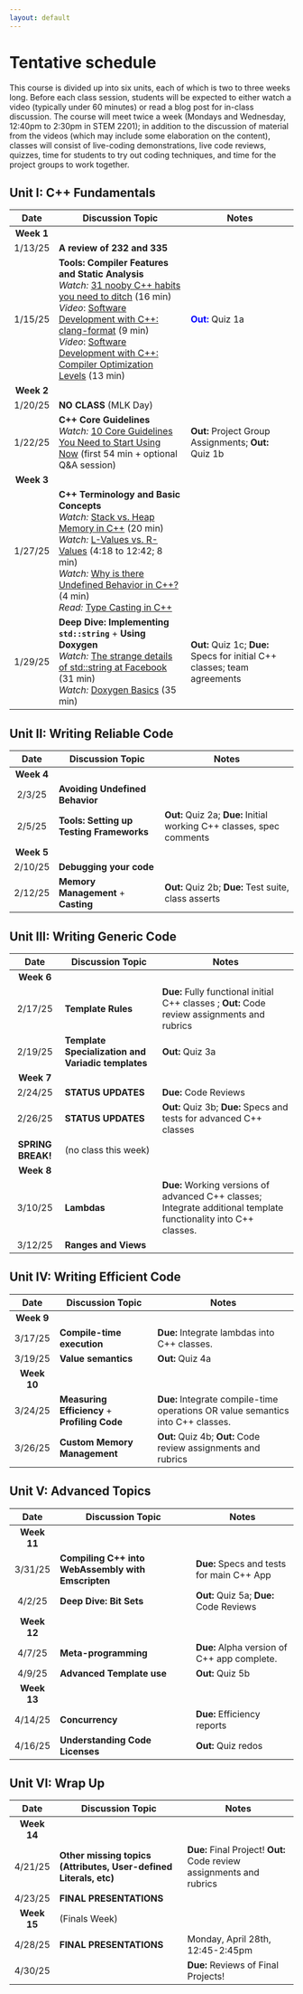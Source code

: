 ```yaml
---
layout: default
---
```



# Tentative schedule

This course is divided up into six units, each of which is two to three weeks long.  Before each class session, students will be expected to either watch a video (typically under 60 minutes) or read a blog post for in-class discussion.  The course will meet twice a week (Mondays and Wednesday, 12:40pm to 2:30pm in STEM 2201); in addition to the discussion of material from the videos (which may include some elaboration on the content), classes will consist of live-coding demonstrations, live code reviews, quizzes, time for students to try out coding techniques, and time for the project groups to work together.

## Unit I: C++ Fundamentals

| Date     | Discussion Topic                    |  Notes |
|:--------:|-------------------------------------| ------ |
| **Week 1** | | |
| 1/13/25  | **A review of 232 and 335**         | |
| 1/15/25  | **Tools: Compiler Features and Static Analysis** <br> *Watch:* [31 nooby C++ habits you need to ditch](https://www.youtube.com/watch?v=i_wDa2AS_8w) (16 min) <br> *Video*: [Software Development with C++: clang-format](https://www.youtube.com/watch?v=YNv_g6ceL0w) (9 min) <br> *Video*: [Software Development with C++: Compiler Optimization Levels](https://www.youtube.com/watch?v=Gwvn8ruzXT8) (13 min) | <b style="color: blue">Out:</b> Quiz 1a |
| **Week 2** | |
| 1/20/25   | **NO CLASS** (MLK Day)            | |
| 1/22/25   | **C++ Core Guidelines** <br> *Watch:* [10 Core Guidelines You Need to Start Using Now](https://www.youtube.com/watch?v=XkDEzfpdcSg) (first 54 min + optional Q&A session) | **Out:** Project Group Assignments; **Out:** Quiz 1b |
| **Week 3** | |
| 1/27/25  | **C++ Terminology and Basic Concepts** <br> *Watch:* [Stack vs. Heap Memory in C++](https://youtu.be/wJ1L2nSIV1s?si=os-5lousW7XiMbWt) (20 min) <br> *Watch:* [L-Values vs. R-Values](https://www.youtube.com/watch?v=fbYknr-HPYE&t=258s) (4:18 to 12:42; 8 min) <br> *Watch:* [Why is there Undefined Behavior in C++?](https://www.youtube.com/watch?v=3weyREkE4HA) (4 min) <br> *Read:* [Type Casting in C++](https://omkaracharekar.hashnode.dev/a-guide-to-c-casting-staticcast-reinterpretcast-dynamiccast-and-constcast) <!--- ALT: (https://leimao.github.io/blog/CPP-Casts/) --> | |
| 1/29/25  | **Deep Dive: Implementing `std::string`** + **Using Doxygen** <br> *Watch:* [The strange details of std::string at Facebook](https://www.youtube.com/watch?v=kPR8h4-qZdk) (31 min) <br> *Watch:* [Doxygen Basics](https://www.youtube.com/watch?v=TtRn3HsOm1s) (35 min) | **Out:** Quiz 1c; **Due:** Specs for initial C\+\+ classes; team agreements |

## Unit II: Writing Reliable Code

| Date     | Discussion Topic                    |  Notes |
|:--------:|-------------------------------------| ------ |
| **Week 4** | | |
| 2/3/25  | **Avoiding Undefined Behavior** <!--- <br> *Watch:* [Back To Basics: Undefined Behavior](https://www.youtube.com/watch?v=NpL9YnxnOqM) (62 min) --> | |
| 2/5/25  | **Tools: Setting up Testing Frameworks** <!--- <br> *Watch:* [Back to Basics: C++ Testing (only 1:15 - 21:15)](https://youtu.be/SAM4rWaIvUQ?si=JQmJAK_1-F9aKqip&t=73) (20 min) <br/> *Read over:* [Catch 2 - Tutorial](https://github.com/catchorg/Catch2/blob/devel/docs/tutorial.md#writing-tests) <br/> *Read over:* [Unit vs. Integration Testing](https://circleci.com/blog/unit-testing-vs-integration-testing/) --> | **Out:** Quiz 2a; **Due:** Initial working C\+\+ classes, spec comments |
| **Week 5** | | |
| 2/10/25  | **Debugging your code** <!--- <br> *Watch:* [Back To Basics: Debugging Techniques](https://www.youtube.com/watch?v=M7fV-eQwxrY) (65 min) --> | |
| 2/12/25  | **Memory Management** + **Casting** <!--- <br> *Watch:* [C++ Memory Management Part 1: Pointer Primer, new, delete, macros](https://www.youtube.com/watch?v=DuJxoTzrCLY) (14 min) <br> *Watch:* [C++ Memory Management Part 2: Modern Pointers, shared, unique](https://www.youtube.com/watch?v=u_FEZDfBPk8) (23 min) <br> *Watch:* [Back to Basics: Casting](https://www.youtube.com/watch?v=2h2hdRqRIRk) (45 min) --> | **Out:** Quiz 2b; **Due:** Test suite, class asserts |

## Unit III: Writing Generic Code

| Date     | Discussion Topic                    |  Notes |
|:--------:|-------------------------------------| ------ |
| **Week 6** | | |
| 2/17/25  | **Template Rules** <!--- <br> *Watch:* [Back to Basics: Templates (Part 1 of 2)](https://www.youtube.com/watch?v=XN319NYEOcE) (61 min) --> | **Due:** Fully functional initial C\+\+ classes ; **Out:** Code review assignments and rubrics |
| 2/19/25  | **Template Specialization and Variadic templates** <br> <!--- *Watch:* [Back to Basics: Templates (Part 2 of 2)](https://www.youtube.com/watch?v=FfI6Lov1O9M) (67 min) --> | **Out:** Quiz 3a |
| **Week 7** | | |
| 2/24/25 | **STATUS UPDATES** <!--- Students will demo classes they made and provide specs for what's next --> | **Due:** Code Reviews |
| 2/26/25 | **STATUS UPDATES** | **Out:** Quiz 3b; **Due:** Specs and tests for advanced C\+\+ classes |
| **SPRING BREAK!** | (no class this week) | |
| **Week 8** | | |
| 3/10/25 | **Lambdas** <!--- <br> *Watch:* [Back to Basics: Lambdas](https://www.youtube.com/watch?v=IgNUBw3vcO4) (67 min) --> | **Due:** Working versions of advanced C++ classes; Integrate additional template functionality into C++ classes. |
| 3/12/25 | **Ranges and Views** <!--- <br> *Watch:* [C++20 Ranges in Practice](https://www.youtube.com/watch?v=L0bhZp6HMDM) (62 min) --> |  |

## Unit IV: Writing Efficient Code

| Date     | Discussion Topic                    |  Notes |
|:--------:|-------------------------------------| ------ |
| **Week 9** | | |
| 3/17/25 | **Compile-time execution** <!--- <br> *Watch:* [Introduction to `constexpr`](https://www.youtube.com/watch?v=Ia0MizHPLUA) (11 min) --> | **Due:** Integrate lambdas into C++ classes. |
| 3/19/25 | **Value semantics** <!--- <br> *Watch:* [Back to Basics: Cpp Value Semantics](https://www.youtube.com/watch?v=G9MxNwUoSt0) (48 min) --> | **Out:** Quiz 4a |
| **Week 10** | | |
| 3/24/25 | **Measuring Efficiency** + **Profiling Code** <!--- <br> *Watch:* [BENCHMARKING in C++](https://www.youtube.com/watch?v=YG4jexlSAjc) (15 min)<br> *Watch:* [Intro to Profiling](https://www.youtube.com/watch?v=YbYV8rRo9_A) (25 min) (How to instrument code with above benchmarking) --> | **Due:** Integrate compile-time operations OR value semantics into C++ classes. |
| 3/26/25  | **Custom Memory Management** <!--- <br> *Watch:* [Track MEMORY ALLOCATIONS the Easy Way in C++](https://www.youtube.com/watch?v=sLlGEUO_EGE) (13 min) --> | **Out:** Quiz 4b; **Out:** Code review assignments and rubrics |

## Unit V: Advanced Topics

| Date     | Discussion Topic                    |  Notes |
|:--------:|-------------------------------------| ------ |
| **Week 11** | | |
| 3/31/25  | **Compiling C++ into WebAssembly with Emscripten** <!--- <br> *Watch:* [Using WebAssembly and C++ to Make a Simple Game](https://www.youtube.com/watch?v=N248809vu5g) (72 min) --> | **Due:** Specs and tests for main C++ App|
| 4/2/25  | **Deep Dive: Bit Sets** | **Out:** Quiz 5a; **Due:** Code Reviews |
| **Week 12** | | |
| 4/7/25 | **Meta-programming** <!--- <br> *Watch:* [Template Metaprogramming: Type Traits (part 1)](https://www.youtube.com/watch?v=tiAVWcjIF6o) (60 min)<br> *OPTIONAL:* [Template Metaprogramming: Type Traits (part 2)](https://www.youtube.com/watch?v=dLZcocFOb5Q) (59 min) --> | **Due:** Alpha version of C++ app complete. |
| 4/9/25 | **Advanced Template use** <!--- <br> *Watch:* [From C++ Templates to C++ Concepts - Metaprogramming: an Amazing Journey](https://www.youtube.com/watch?v=_doRiQS4GS8) (53 min) --> | **Out:** Quiz 5b |
| **Week 13** | | |
| 4/14/25 | **Concurrency** <!--- <br> *Watch:* [Back to Basics: Concurrency](https://www.youtube.com/watch?v=F6Ipn7gCOsY) - FIRST ~31 minutes only (to question break) --> | **Due:** Efficiency reports |
| 4/16/25 | **Understanding Code Licenses** <!--- <br> *Watch:* [Free and Open Source software licenses explained](https://www.youtube.com/watch?v=UMIG4KnM8xw) (15 min) --> | **Out:** Quiz redos |

## Unit VI: Wrap Up

| Date     | Discussion Topic                    |  Notes |
|:--------:|-------------------------------------| ------ |
| **Week 14** | | |
| 4/21/25 | **Other missing topics (Attributes, User-defined Literals, etc)** <!--- <br> *Watch:* [Attributes](https://www.youtube.com/watch?v=VQiIzcuMiIc) (15 min) <br> *Watch:* [User Defined Literals // How to invent custom literal values](https://www.youtube.com/watch?v=_AbAjeTAYvE) (11 min) --> | **Due:** Final Project! **Out:** Code review assignments and rubrics|
| 4/23/25 | **FINAL PRESENTATIONS** | |
| **Week 15** | (Finals Week) | |
| 4/28/25 | **FINAL PRESENTATIONS** | Monday, April 28th, 12:45-2:45pm |
| 4/30/25 | | **Due:** Reviews of Final Projects! |
